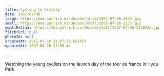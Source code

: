```yaml
---
title: Cycling to Victory
date: 2007-07-08
large: https://mea.patrick.nz/decade/large/2007-07-08-2130.jpg
small: https://mea.patrick.nz/decade/small/2007-07-08-2130.jpg
smallRetina: https://mea.patrick.nz/decade/small/2007-07-08-2130@2x.jpg
flickrUrl: null
photoId: null
createdAt: 2011-01-30 11:07:20.622763
updatedAt: 2007-08-26 23:58:44

---
```

Watching the young cyclists on the launch day of the tour de france in Hyde Park.
